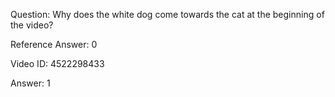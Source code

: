 Question: Why does the white dog come towards the cat at the beginning of the video?

Reference Answer: 0

Video ID: 4522298433

Answer: 1

